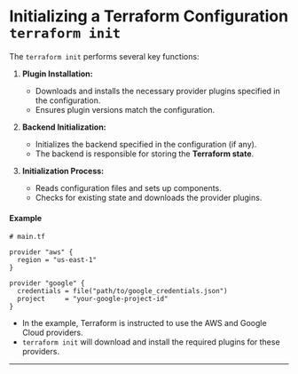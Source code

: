 # Initializing a Terraform Configuration `terraform init`

The `terraform init` performs several key functions:

1.  **Plugin Installation:**

    - Downloads and installs the necessary provider plugins specified in the configuration.
    - Ensures plugin versions match the configuration.

2.  **Backend Initialization:**

    - Initializes the backend specified in the configuration (if any).
    - The backend is responsible for storing the **Terraform state**.

3.  **Initialization Process:**

    - Reads configuration files and sets up components.
    - Checks for existing state and downloads the provider plugins.

#### Example

```hcl
# main.tf

provider "aws" {
  region = "us-east-1"
}

provider "google" {
  credentials = file("path/to/google_credentials.json")
  project     = "your-google-project-id"
}
```

- In the example, Terraform is instructed to use the AWS and Google Cloud providers.
- `terraform init` will download and install the required plugins for these providers.

---
